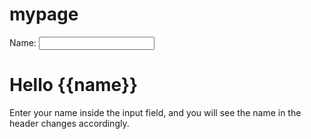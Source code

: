 # mypage

<!DOCTYPE html>
<html>
<script src="https://ajax.googleapis.com/ajax/libs/angularjs/1.6.9/angular.min.js"></script>
<body>

<div ng-app="myApp" ng-controller="myCtrl">
Name: <input ng-model="name">
<h1>Hello {{name}}</h1>
</div>

<script>
var app = angular.module('myApp', []);
app.controller('myCtrl', function($scope) {
    $scope.name = "";
});
</script>

<p>Enter your name inside the input field, and you will see the name in the header changes accordingly.</p>

</body>
</html>
